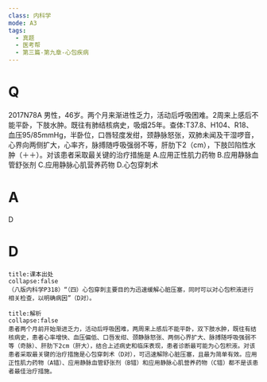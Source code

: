 ```yaml
---
class: 内科学
mode: A3
tags:
  - 真题
  - 医考帮
  - 第三篇-第九章-心包疾病
---
```


# Q
2017N78A 男性，46岁。两个月来渐进性乏力，活动后呼吸困难。2周来上感后不能平卧，下肢水肿。既往有肺结核病史，吸烟25年。查体:T37.8、H104、R18、血压95/85mmHg，半卧位，口唇轻度发绀，颈静脉怒张，双肺未闻及干湿啰音，心界向两侧扩大，心率齐，脉搏随呼吸强弱不等，肝肋下2（cm），下肢凹陷性水肿（＋＋）。对该患者采取最关键的治疗措施是
A.应用正性肌力药物
B.应用静脉血管舒张剂
C.应用静脉心肌营养药物
D.心包穿刺术

# A
D
# D
```ad-note
title:课本出处
collapse:false
（八版内科学P318）“（四）心包穿刺主要目的为迅速缓解心脏压塞，同时可以对心包积液进行相关检查，以明确病因”（D对）。
```

```ad-summary
title:解析
collapse:false
患者两个月前开始渐进乏力，活动后呼吸困难，两周来上感后不能平卧，双下肢水肿，既往有结核病史，患者心率增快、血压偏低、口唇发绀、颈静脉怒张、两侧心界扩大、脉搏随呼吸强弱不等（奇脉）、肝肋下2cm（肝大），结合上述病史和临床表现，患者诊断最可能为心包积液。对该患者采取最关键的治疗措施是心包穿刺术（D对），可迅速解除心脏压塞，且最为简单有效。应用正性肌力药物（A错）、应用静脉血管舒张剂（B错）和应用静脉心肌营养药物（C错）都不是该患者最佳治疗措施。
```

